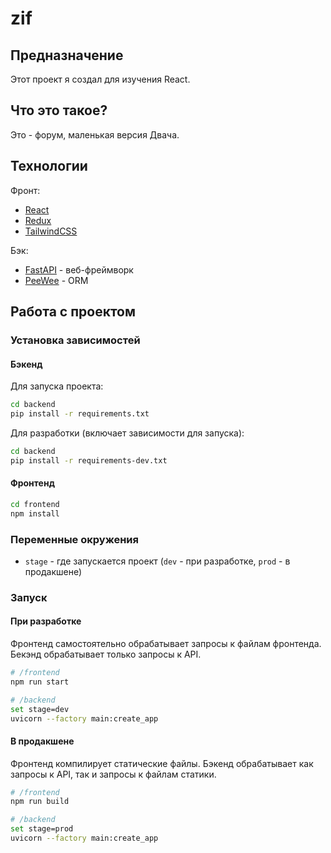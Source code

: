 # zif

## Предназначение

Этот проект я создал для изучения React.

## Что это такое?

Это - форум, маленькая версия Двача.

## Технологии

Фронт:
- [React](https://github.com/facebook/react)
- [Redux](https://github.com/reduxjs/redux)
- [TailwindCSS](https://github.com/tailwindlabs/tailwindcss)

Бэк:
- [FastAPI](https://github.com/tiangolo/fastapi) - веб-фреймворк
- [PeeWee](https://github.com/coleifer/peewee) - ORM

## Работа с проектом

### Установка зависимостей

#### Бэкенд

Для запуска проекта:

~~~sh
cd backend
pip install -r requirements.txt
~~~

Для разработки (включает зависимости для запуска):

~~~sh
cd backend
pip install -r requirements-dev.txt
~~~

#### Фронтенд

~~~sh
cd frontend
npm install
~~~

### Переменные окружения

- `stage` - где запускается проект (`dev` - при разработке, `prod` - в продакшене)

### Запуск

#### При разработке

Фронтенд самостоятельно обрабатывает запросы к файлам фронтенда.
Бекэнд обрабатывает только запросы к API.

~~~sh
# /frontend
npm run start

# /backend
set stage=dev
uvicorn --factory main:create_app
~~~

#### В продакшене

Фронтенд компилирует статические файлы.
Бэкенд обрабатывает как запросы к API, так и запросы к файлам статики.

~~~sh
# /frontend
npm run build

# /backend
set stage=prod
uvicorn --factory main:create_app
~~~
